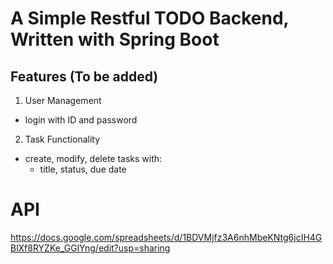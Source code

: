 # A Simple Restful TODO Backend, Written with Spring Boot

## Features (To be added)
1. User Management
- login with ID and password
2. Task Functionality
- create, modify, delete tasks with:
    - title, status, due date

# API
https://docs.google.com/spreadsheets/d/1BDVMjfz3A6nhMbeKNtg6jcIH4GBlXf8RYZKe_GGlYng/edit?usp=sharing